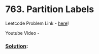 # 763. Partition Labels

Leetcode Problem Link - [here](https://leetcode.com/problems/partition-labels/description/?envType=study-plan-v2&envId=top-100-liked)!

Youtube Video - 

### [Solution]():

```cpp

```
